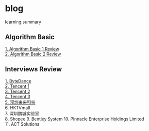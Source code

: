 # blog
learning summary

## Algorithm Basic
[1. Algorithm Basic 1 Review](https://github.com/ongiao/blog/issues/1)  
[2. Algorithm Basic 2 Review](https://github.com/ongiao/blog/issues/7)

## Interviews Review
[1. ByteDance](https://github.com/ongiao/blog/issues/2)  
[2. Tencent 1](https://github.com/ongiao/blog/issues/3)  
[3. Tencent 2](https://github.com/ongiao/blog/issues/4)  
[4. Tencent 3](https://github.com/ongiao/blog/issues/5)  
[5. 深圳来来科技](https://github.com/ongiao/blog/issues/6)  
6. HKTVmall  
7. 深圳鹏城实验室  
8. Shopee
9. Bentley System 
10. Pinnacle Enterprise Holdings Limited  
11. ACT Solutions

